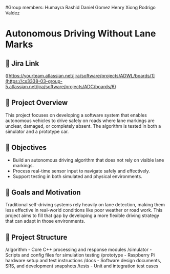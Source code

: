 #Group members:
Humayra Rashid
Daniel Gomez
Henry Xiong
Rodrigo Valdez

# Autonomous Driving Without Lane Marks

## 📌 Jira Link  
([https://yourteam.atlassian.net/jira/software/projects/ADWL/boards/1](https://cs3338-03-group-5.atlassian.net/jira/software/projects/ADC/boards/6)

## 🚗 Project Overview  
This project focuses on developing a software system that enables autonomous vehicles to drive safely on roads where lane markings are unclear, damaged, or completely absent. The algorithm is tested in both a simulator and a prototype car.

## 🎯 Objectives  
- Build an autonomous driving algorithm that does not rely on visible lane markings.
- Process real-time sensor input to navigate safely and effectively.
- Support testing in both simulated and physical environments.

## 🎯 Goals and Motivation  
Traditional self-driving systems rely heavily on lane detection, making them less effective in real-world conditions like poor weather or road work. This project aims to fill that gap by developing a more flexible driving strategy that can adapt in those environments.

## 📁 Project Structure  
/algorithm - Core C++ processing and response modules
/simulator - Scripts and config files for simulation testing
/prototype - Raspberry Pi hardware setup and test instructions
/docs - Software design documents, SRS, and development snapshots
/tests - Unit and integration test cases
